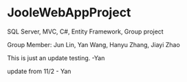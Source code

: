 # JooleWebAppProject
SQL Server, MVC, C#, Entity Framework, Group project

Group Member: Jun Lin, Yan Wang, Hanyu Zhang, Jiayi Zhao

This is just an update testing. -Yan

update from 11/2 - Yan